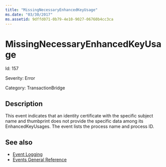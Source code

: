 ```yaml
---
title: "MissingNecessaryEnhancedKeyUsage"
ms.date: "03/30/2017"
ms.assetid: 9dffd071-0b79-4e10-9027-06760b4cc3ca
---
```

# MissingNecessaryEnhancedKeyUsage
Id: 157  
  
 Severity: Error  
  
 Category: TransactionBridge  
  
## Description  
 This event indicates that an identity certificate with the specific subject name and thumbprint does not provide the specific data among its EnhancedKeyUsages. The event lists the process name and process ID.  
  
## See also

- [Event Logging](index.md)
- [Events General Reference](events-general-reference.md)
